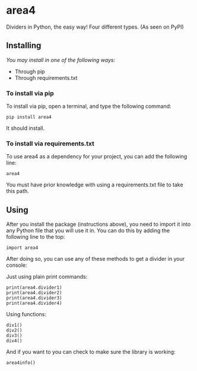 # area4
Dividers in Python, the easy way!  Four different types.  (As seen on PyPI)

## Installing  
*You may install in one of the following ways:*  
* Through pip  
* Through requirements.txt  

### To install via pip  
To install via pip, open a terminal, and type the following command:  
```  
pip install area4  
```  
It should install.  

### To install via requirements.txt  
To use area4 as a dependency for your project, you can add the following line:  
```  
area4  
```  
You must have prior knowledge with using a requirements.txt file to take this path.  

## Using  
After you install the package (instructions above), you need to import it into any Python file that you will use it in.  You can do this by adding the following line to the top:  
```  
import area4  
```  
After doing so, you can use any of these methods to get a divider in your console:  

Just using plain print commands:  
```  
print(area4.divider1)  
print(area4.divider2)  
print(area4.divider3)  
print(area4.divider4)  
```  
Using functions:  
```  
div1()
div2()
div3()
div4()
```  
And if you want to you can check to make sure the library is working:  
```  
area4info()
```  
